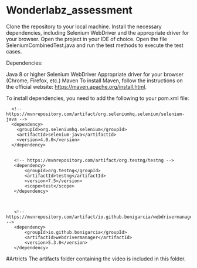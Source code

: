 # Wonderlabz_assessment
Clone the repository to your local machine.
Install the necessary dependencies, including Selenium WebDriver and the appropriate driver for your browser. 
Open the project in your IDE of choice.
Open the file SeleniumCombinedTest.java and run the test methods to execute the test cases.

Dependencies:

Java 8 or higher
Selenium WebDriver
Appropriate driver for your browser (Chrome, Firefox, etc.)
Maven
To install Maven, follow the instructions on the official website: https://maven.apache.org/install.html.

To install dependencies, you need to add the following to your pom.xml file:
 <dependencies>

      <!-- https://mvnrepository.com/artifact/org.seleniumhq.selenium/selenium-java -->
      <dependency>
        <groupId>org.seleniumhq.selenium</groupId>
        <artifactId>selenium-java</artifactId>
        <version>4.0.0</version>
      </dependency>


       <!-- https://mvnrepository.com/artifact/org.testng/testng -->
       <dependency>
           <groupId>org.testng</groupId>
           <artifactId>testng</artifactId>
           <version>7.5</version>
           <scope>test</scope>
       </dependency>



       <!-- https://mvnrepository.com/artifact/io.github.bonigarcia/webdrivermanager -->
       <dependency>
           <groupId>io.github.bonigarcia</groupId>
           <artifactId>webdrivermanager</artifactId>
           <version>5.3.0</version>
       </dependency>


   </dependencies>
   
#Artricts
The artifacts folder containing the video is included in this folder.
